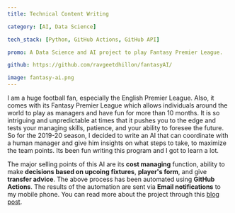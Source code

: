 ```yaml
---
title: Technical Content Writing

category: [AI, Data Science]

tech_stack: [Python, GitHub Actions, GitHub API]

promo: A Data Science and AI project to play Fantasy Premier League.

github: https://github.com/ravgeetdhillon/fantasyAI/

image: fantasy-ai.png
---
```


I am a huge football fan, especially the English Premier League. Also, it comes with its Fantasy Premier League which allows individuals around the world to play as managers and have fun for more than 10 months. It is so intriguing and unpredictable at times that it pushes you to the edge and tests your managing skills, patience, and your ability to foresee the future. So for the 2019-20 season, I decided to write an AI that can coordinate with a human manager and give him insights on what steps to take, to maximize the team points. Its been fun writing this program and I got to learn a lot.

The major selling points of this AI are its **cost managing** function, ability to make **decisions based on upcoing fixtures**, **player's form**, and give **transfer advice**. The above process has been automated using **GitHub Actions**. The results of the automation are sent via **Email notifications** to my mobile phone. You can read more about the project through this [blog post](https://blog.ravgeet.in/fantasy-premier-league-with-ai-first-10-gameweeks-review).
